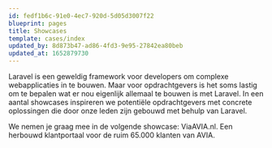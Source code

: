 ```yaml
---
id: fedf1b6c-91e0-4ec7-920d-5d05d3007f22
blueprint: pages
title: Showcases
template: cases/index
updated_by: 8d873b47-ad86-4fd3-9e95-27842ea80beb
updated_at: 1652879730
---
```

Laravel is een geweldig framework voor developers om complexe webapplicaties in te bouwen. Maar voor opdrachtgevers is het soms lastig om te bepalen wat er nou eigenlijk allemaal te bouwen is met Laravel. In een aantal showcases inspireren we potentiële opdrachtgevers met concrete oplossingen die door onze leden zijn gebouwd met behulp van Laravel.

We nemen je graag mee in de volgende showcase: ViaAVIA.nl. Een herbouwd klantportaal voor de ruim 65.000 klanten van AVIA.